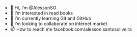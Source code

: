 - 👋 Hi, I’m @AlessonSO
- 👀 I’m interested in read books
- 🌱 I’m currently learning Git and GitHub
- 💞️ I’m looking to collaborate on internet market
- 📫 How to reach me facebook.com/alesson.santosoliveira

<!---
AlessonSO/AlessonSO is a ✨ special ✨ repository because its `README.md` (this file) appears on your GitHub profile.
You can click the Preview link to take a look at your changes.
--->
